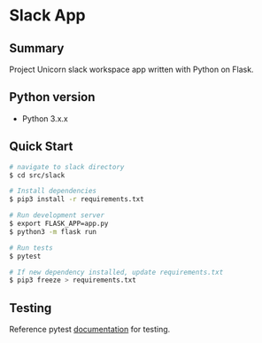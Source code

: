 # Slack App
## Summary 
Project Unicorn slack workspace app written with Python on Flask.

## Python version
- Python 3.x.x

## Quick Start
```bash
# navigate to slack directory
$ cd src/slack

# Install dependencies
$ pip3 install -r requirements.txt

# Run development server
$ export FLASK_APP=app.py
$ python3 -m flask run

# Run tests
$ pytest

# If new dependency installed, update requirements.txt
$ pip3 freeze > requirements.txt
```

## Testing
Reference pytest [documentation](https://docs.pytest.org/en/5.4.3/index.html) for testing.
